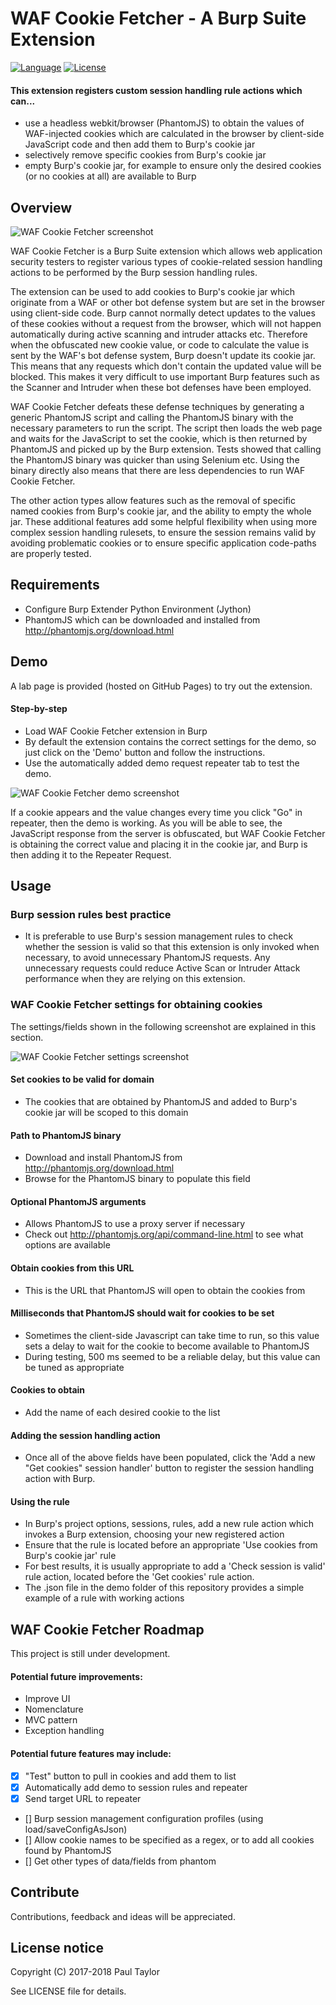 # WAF Cookie Fetcher - A Burp Suite Extension
[![Language](https://img.shields.io/badge/Lang-Python-blue.svg)](https://www.python.org)
[![License](https://img.shields.io/badge/License-Apache%202.0-red.svg)](https://opensource.org/licenses/Apache-2.0)

#### This extension registers custom session handling rule actions which can...
- use a headless webkit/browser (PhantomJS) to obtain the values of WAF-injected cookies which are calculated in the browser by client-side JavaScript code and then add them to Burp's cookie jar
- selectively remove specific cookies from Burp's cookie jar
- empty Burp's cookie jar, for example to ensure only the desired cookies (or no cookies at all) are available to Burp

## Overview

![WAF Cookie Fetcher screenshot](https://github.com/bao7uo/waf-cookie-fetcher/raw/master/images/title_screenshot.png)

WAF Cookie Fetcher is a Burp Suite extension which allows web application security testers to register various types of cookie-related session handling actions to be performed by the Burp session handling rules.

The extension can be used to add cookies to Burp's cookie jar which originate from a WAF or other bot defense system but are set in the browser using client-side code. Burp cannot normally detect updates to the values of these cookies without a request from the browser, which will not happen automatically during active scanning and intruder attacks etc. Therefore when the obfuscated new cookie value, or code to calculate the value is sent by the WAF's bot defense system, Burp doesn't update its cookie jar. This means that any requests which don't contain the updated value will be blocked. This makes it very difficult to use important Burp features such as the Scanner and Intruder when these bot defenses have been employed.

WAF Cookie Fetcher defeats these defense techniques by generating a generic PhantomJS script and calling the PhantomJS binary with the necessary parameters to run the script. The script then loads the web page and waits for the JavaScript to set the cookie, which is then returned by PhantomJS and picked up by the Burp extension. Tests showed that calling the PhantomJS binary was quicker than using Selenium etc. Using the binary directly also means that there are less dependencies to run WAF Cookie Fetcher.

The other action types allow features such as the removal of specific named cookies from Burp's cookie jar, and the ability to empty the whole jar. These additional features add some helpful flexibility when using more complex session handling rulesets, to ensure the session remains valid by avoiding problematic cookies or to ensure specific application code-paths are properly tested.

## Requirements

- Configure Burp Extender Python Environment (Jython)
- PhantomJS which can be downloaded and installed from http://phantomjs.org/download.html

## Demo

A lab page is provided (hosted on GitHub Pages) to try out the extension.

#### Step-by-step

- Load WAF Cookie Fetcher extension in Burp
- By default the extension contains the correct settings for the demo, so just click on the 'Demo' button and follow the instructions.
- Use the automatically added demo request repeater tab to test the demo.

![WAF Cookie Fetcher demo screenshot](https://github.com/bao7uo/waf-cookie-fetcher/raw/master/images/demo_screenshot.png)

If a cookie appears and the value changes every time you click "Go" in repeater, then the demo is working. As you will be able to see, the JavaScript response from the server is obfuscated, but WAF Cookie Fetcher is obtaining the correct value and placing it in the cookie jar, and Burp is then adding it to the Repeater Request.

## Usage

### Burp session rules best practice

- It is preferable to use Burp's session management rules to check whether the session is valid so that this extension is only invoked when necessary, to avoid unnecessary PhantomJS requests. Any unnecessary requests could reduce Active Scan or Intruder Attack performance when they are relying on this extension.

### WAF Cookie Fetcher settings for obtaining cookies

The settings/fields shown in the following screenshot are explained in this section.

![WAF Cookie Fetcher settings screenshot](https://github.com/bao7uo/waf-cookie-fetcher/raw/master/images/settings_screenshot.png)

#### Set cookies to be valid for domain

- The cookies that are obtained by PhantomJS and added to Burp's cookie jar will be scoped to this domain

#### Path to PhantomJS binary

- Download and install PhantomJS from http://phantomjs.org/download.html
- Browse for the PhantomJS binary to populate this field

#### Optional PhantomJS arguments

- Allows PhantomJS to use a proxy server if necessary
- Check out http://phantomjs.org/api/command-line.html to see what options are available

#### Obtain cookies from this URL

- This is the URL that PhantomJS will open to obtain the cookies from

#### Milliseconds that PhantomJS should wait for cookies to be set

- Sometimes the client-side Javascript can take time to run, so this value sets a delay to wait for the cookie to become available to PhantomJS
- During testing, 500 ms seemed to be a reliable delay, but this value can be tuned as appropriate

#### Cookies to obtain

- Add the name of each desired cookie to the list

#### Adding the session handling action

- Once all of the above fields have been populated, click the 'Add a new "Get cookies" session handler' button to register the session handling action with Burp.

#### Using the rule

- In Burp's project options, sessions, rules, add a new rule action which invokes a Burp extension, choosing your new registered action
- Ensure that the rule is located before an appropriate 'Use cookies from Burp's cookie jar' rule
- For best results, it is usually appropriate to add a 'Check session is valid' rule action, located before the 'Get cookies' rule action.
- The .json file in the demo folder of this repository provides a simple example of a rule with working actions

## WAF Cookie Fetcher Roadmap

This project is still under development.

#### Potential future improvements:
- Improve UI
- Nomenclature
- MVC pattern
- Exception handling

#### Potential future features may include:
- [x] "Test" button to pull in cookies and add them to list
- [x] Automatically add demo to session rules and repeater
- [x] Send target URL to repeater
- [] Burp session management configuration profiles (using load/saveConfigAsJson)
- [] Allow cookie names to be specified as a regex, or to add all cookies found by PhantomJS
- [] Get other types of data/fields from phantom

## Contribute
Contributions, feedback and ideas will be appreciated.

## License notice

Copyright (C) 2017-2018 Paul Taylor

See LICENSE file for details.
